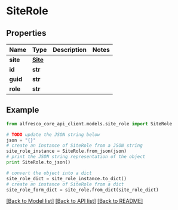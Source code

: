 # SiteRole


## Properties
Name | Type | Description | Notes
------------ | ------------- | ------------- | -------------
**site** | [**Site**](Site.md) |  | 
**id** | **str** |  | 
**guid** | **str** |  | 
**role** | **str** |  | 

## Example

```python
from alfresco_core_api_client.models.site_role import SiteRole

# TODO update the JSON string below
json = "{}"
# create an instance of SiteRole from a JSON string
site_role_instance = SiteRole.from_json(json)
# print the JSON string representation of the object
print SiteRole.to_json()

# convert the object into a dict
site_role_dict = site_role_instance.to_dict()
# create an instance of SiteRole from a dict
site_role_form_dict = site_role.from_dict(site_role_dict)
```
[[Back to Model list]](../README.md#documentation-for-models) [[Back to API list]](../README.md#documentation-for-api-endpoints) [[Back to README]](../README.md)


